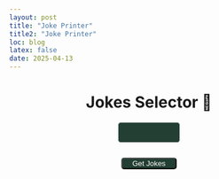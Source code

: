 ```yaml
---
layout: post
title: "Joke Printer"
title2: "Joke Printer"
loc: blog
latex: false
date: 2025-04-13
---
```

<style>
input[type="number"] {
    background-color: #233e32;
    color: white;
    border-radius: 5px;
    padding: 10px;
    width: 20%;
    padding-left:20%;
    margin: 10px auto;
    display: block;
    border-radius: 5px;
    border: 1px solid #ccc;
}
button {
    background-color: #233e32;
    border-radius: 5px;
    color: white;
    display: block;
    width: 20%;
    margin:auto 40% auto;
}
</style>
<h1 style="text-align: center;">Jokes Selector 🤡</h1>

<input type="number" id="jokeCount" min="1" max="20" value="3" />

<br>
<button onclick="goToJokes()">Get Jokes</button>

<script>
jokeCount.addEventListener("keydown", function(e) {
    e.preventDefault();
    if (e.key === "Enter") {
        goToJokes();
    }
    else if (e.key === "ArrowUp") {
        this.value = parseInt(this.value) + 1;
        if (this.value >= 10) {
            this.value = 10;
        }
        else if (this.value <= 1) {
            this.value = 1;
        }
    }
    else if (e.key === "ArrowDown") {
        this.value = parseInt(this.value) - 1;
        if (this.value >= 10) {
            this.value = 10;
        }
        else if (this.value <= 1) {
            this.value = 1;
        }
    }
});
function goToJokes() {
    const amount = document.getElementById("jokeCount").value;
    window.location.href = `/blog/JokesPrinter?amount=${amount}`;
}
</script>